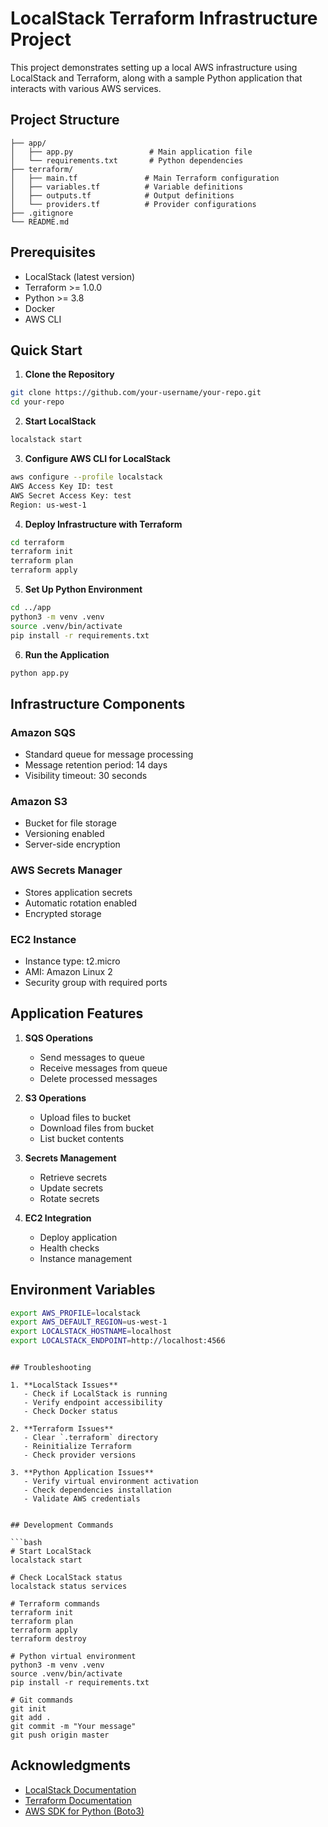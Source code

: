 # LocalStack Terraform Infrastructure Project

This project demonstrates setting up a local AWS infrastructure using LocalStack and Terraform, along with a sample Python application that interacts with various AWS services.

## Project Structure
```
├── app/
│   ├── app.py                 # Main application file
│   └── requirements.txt       # Python dependencies
├── terraform/
│   ├── main.tf               # Main Terraform configuration
│   ├── variables.tf          # Variable definitions
│   ├── outputs.tf            # Output definitions
│   └── providers.tf          # Provider configurations
├── .gitignore
└── README.md
```

## Prerequisites

- LocalStack (latest version)
- Terraform >= 1.0.0
- Python >= 3.8
- Docker
- AWS CLI

## Quick Start

1. **Clone the Repository**
```bash
git clone https://github.com/your-username/your-repo.git
cd your-repo
```

2. **Start LocalStack**
```bash
localstack start
```

3. **Configure AWS CLI for LocalStack**
```bash
aws configure --profile localstack
AWS Access Key ID: test
AWS Secret Access Key: test
Region: us-west-1
```

4. **Deploy Infrastructure with Terraform**
```bash
cd terraform
terraform init
terraform plan
terraform apply
```

5. **Set Up Python Environment**
```bash
cd ../app
python3 -m venv .venv
source .venv/bin/activate
pip install -r requirements.txt
```

6. **Run the Application**
```bash
python app.py
```

## Infrastructure Components

### Amazon SQS
- Standard queue for message processing
- Message retention period: 14 days
- Visibility timeout: 30 seconds

### Amazon S3
- Bucket for file storage
- Versioning enabled
- Server-side encryption

### AWS Secrets Manager
- Stores application secrets
- Automatic rotation enabled
- Encrypted storage

### EC2 Instance
- Instance type: t2.micro
- AMI: Amazon Linux 2
- Security group with required ports

## Application Features

1. **SQS Operations**
   - Send messages to queue
   - Receive messages from queue
   - Delete processed messages

2. **S3 Operations**
   - Upload files to bucket
   - Download files from bucket
   - List bucket contents

3. **Secrets Management**
   - Retrieve secrets
   - Update secrets
   - Rotate secrets

4. **EC2 Integration**
   - Deploy application
   - Health checks
   - Instance management

## Environment Variables

```bash
export AWS_PROFILE=localstack
export AWS_DEFAULT_REGION=us-west-1
export LOCALSTACK_HOSTNAME=localhost
export LOCALSTACK_ENDPOINT=http://localhost:4566
```
```

## Troubleshooting

1. **LocalStack Issues**
   - Check if LocalStack is running
   - Verify endpoint accessibility
   - Check Docker status

2. **Terraform Issues**
   - Clear `.terraform` directory
   - Reinitialize Terraform
   - Check provider versions

3. **Python Application Issues**
   - Verify virtual environment activation
   - Check dependencies installation
   - Validate AWS credentials


## Development Commands

```bash
# Start LocalStack
localstack start

# Check LocalStack status
localstack status services

# Terraform commands
terraform init
terraform plan
terraform apply
terraform destroy

# Python virtual environment
python3 -m venv .venv
source .venv/bin/activate
pip install -r requirements.txt

# Git commands
git init
git add .
git commit -m "Your message"
git push origin master
```



## Acknowledgments

- [LocalStack Documentation](https://docs.localstack.cloud)
- [Terraform Documentation](https://www.terraform.io/docs)
- [AWS SDK for Python (Boto3)](https://boto3.amazonaws.com/v1/documentation/api/latest/index.html)
